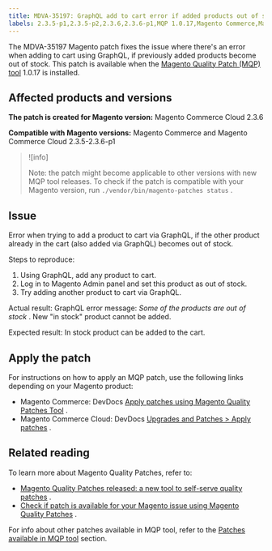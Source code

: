 ```yaml
---
title: MDVA-35197: GraphQL add to cart error if added products out of stock
labels: 2.3.5-p1,2.3.5-p2,2.3.6,2.3.6-p1,MQP 1.0.17,Magento Commerce,Magento Commerce Cloud,Magento Quality Patches,support tools
---
```


The MDVA-35197 Magento patch fixes the issue where there's an error when adding to cart using GraphQL, if previously added products become out of stock. This patch is available when the [Magento Quality Patch (MQP) tool](https://support.magento.com/hc/en-us/articles/360047139492) 1.0.17 is installed.

## Affected products and versions

 **The patch is created for Magento version:** Magento Commerce Cloud 2.3.6

 **Compatible with Magento versions:** Magento Commerce and Magento Commerce Cloud 2.3.5-2.3.6-p1

>![info]
>
>Note: the patch might become applicable to other versions with new MQP tool releases. To check if the patch is compatible with your Magento version, run `./vendor/bin/magento-patches status` .

## Issue

Error when trying to add a product to cart via GraphQL, if the other product already in the cart (also added via GraphQL) becomes out of stock.

 <span class="wysiwyg-underline">Steps to reproduce:</span> 

1. Using GraphQL, add any product to cart.
1. Log in to Magento Admin panel and set this product as out of stock.
1. Try adding another product to cart via GraphQL.

 <span class="wysiwyg-underline">Actual result:</span> GraphQL error message: *Some of the products are out of stock* . New "in stock" product cannot be added.

 <span class="wysiwyg-underline">Expected result:</span> In stock product can be added to the cart.

## Apply the patch

For instructions on how to apply an MQP patch, use the following links depending on your Magento product:

* Magento Commerce: DevDocs [Apply patches using Magento Quality Patches Tool](https://devdocs.magento.com/guides/v2.4/comp-mgr/patching/mqp.html) .
* Magento Commerce Cloud: DevDocs [Upgrades and Patches > Apply patches](https://devdocs.magento.com/cloud/project/project-patch.html) .

## Related reading

To learn more about Magento Quality Patches, refer to:

* [Magento Quality Patches released: a new tool to self-serve quality patches](https://support.magento.com/hc/en-us/articles/360047139492) .
* [Check if patch is available for your Magento issue using Magento Quality Patches](https://support.magento.com/hc/en-us/articles/360047125252) .

For info about other patches available in MQP tool, refer to the [Patches available in MQP tool](https://support.magento.com/hc/en-us/sections/360010506631-Patches-available-in-MQP-tool-) section.